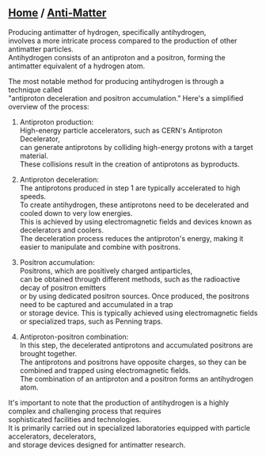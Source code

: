 [Home](/README.md)  / [Anti-Matter](../readme.md)  
-------------------------------
Producing antimatter of hydrogen, specifically antihydrogen,  
  involves a more intricate process compared to the production of other antimatter particles.  
  Antihydrogen consists of an antiproton and a positron, forming the antimatter equivalent of a hydrogen atom.  
  
The most notable method for producing antihydrogen is through a technique called  
  "antiproton deceleration and positron accumulation." Here's a simplified overview of the process:  
  
1. Antiproton production:   
    High-energy particle accelerators, such as CERN's Antiproton Decelerator,  
     can generate antiprotons by colliding high-energy protons with a target material.  
      These collisions result in the creation of antiprotons as byproducts.  
  
2. Antiproton deceleration:  
    The antiprotons produced in step 1 are typically accelerated to high speeds.  
     To create antihydrogen, these antiprotons need to be decelerated and cooled down to very low energies.  
      This is achieved by using electromagnetic fields and devices known as decelerators and coolers.  
       The deceleration process reduces the antiproton's energy, making it easier to manipulate and combine with positrons.  
  
3. Positron accumulation:  
    Positrons, which are positively charged antiparticles,  
     can be obtained through different methods, such as the radioactive decay of positron emitters  
      or by using dedicated positron sources. Once produced, the positrons need to be captured and accumulated in a trap  
       or storage device. This is typically achieved using electromagnetic fields or specialized traps, such as Penning traps.  
  
4. Antiproton-positron combination:  
    In this step, the decelerated antiprotons and accumulated positrons are brought together.  
     The antiprotons and positrons have opposite charges, so they can be combined and trapped using electromagnetic fields.  
      The combination of an antiproton and a positron forms an antihydrogen atom.  
  
It's important to note that the production of antihydrogen is a highly complex and challenging process that requires  
  sophisticated facilities and technologies.  
  It is primarily carried out in specialized laboratories equipped with particle accelerators, decelerators,  
  and storage devices designed for antimatter research.  
